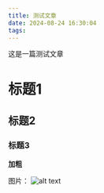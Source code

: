 ```yaml
---
title: 测试文章
date: 2024-08-24 16:30:04
tags:
---
```


这是一篇测试文章

# 标题1
## 标题2
### 标题3

**加粗**

图片：
![alt text](wallhaven-1k9e5g.png)